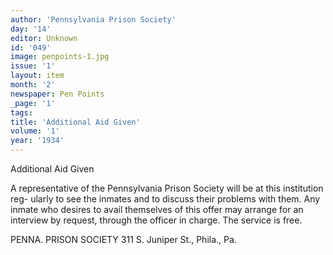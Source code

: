 ```yaml
---
author: 'Pennsylvania Prison Society'
day: '14'
editor: Unknown
id: '049'
image: penpoints-1.jpg
issue: '1'
layout: item
month: '2'
newspaper: Pen Points
_page: '1'
tags:
title: 'Additional Aid Given'
volume: '1'
year: '1934'
---
```

Additional Aid Given

A representative of the
Pennsylvania Prison Society
will be at this institution reg-
ularly to see the inmates and 
to discuss their problems with
them. Any inmate who desires
to avail themselves of this offer
may arrange for an interview
by request, through the officer
in charge. The service is free.

PENNA. PRISON SOCIETY
311 S. Juniper St., Phila., Pa.